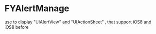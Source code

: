 FYAlertManage
=============

use to display "UIAlertView" and "UIActionSheet” , that support iOS8 and iOS8 before
